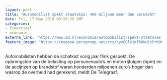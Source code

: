 ```yaml
---
layout: post
title: "Automobilist spekt staatskas: 469 miljoen meer dan verwacht"
date: Fri, 17 May 2019 09:50:29 GMT
categories: 
- financieel 
- economie 
externe_link: "https://www.ad.nl/economie/automobilist-spekt-staatskas-469-miljoen-meer-dan-verwacht~a8a3c5d5/"
feature_image: "https://images4.persgroep.net/rcs/hyvEOlX1Kf58NUizPrb9RujNOxc/diocontent/143684583/_fitwidth/400/?appId=21791a8992982cd8da851550a453bd7f&quality=0.7"
---
```


Automobilisten hebben de schatkist vorig jaar flink gespekt. De opbrengsten van de belasting op personenauto’s en motorrijtuigen (bpm) en de accijnzen op brandstof waren honderden miljoenen euro’s hoger dan waarop de overheid had gerekend, meldt De Telegraaf.
